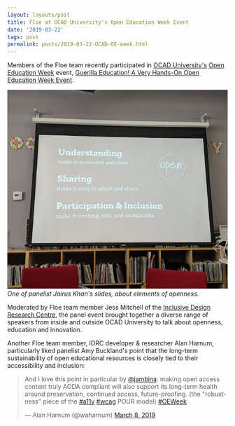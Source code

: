 ```yaml
---
layout: layouts/post
title: Floe at OCAD University's Open Education Week Event
date: '2019-03-22'
tags: post
permalink: posts/2019-03-22-OCAD-OE-week.html
---
```

<p>
Members of the Floe team recently participated in <a href="https://www.ocadu.ca/">
OCAD University's</a> <a href="https://www.openeducationweek.org/">Open Education
Week</a> event, <a href="https://www2.ocadu.ca/event/guerrilla-education-a-very-hands-on-open-education-week-event">
Guerilla Education! A Very Hands-On Open Education Week Event</a>.
</p>
<p>
<img src="images/ocad-open-ed.png" alt="Photograph of a presentation slide on a screen with
three blocks of text: 'Understanding: make it accessible and clear', 'Sharing: make it easy
to adapt and share', 'Participation & Inclusion: make it inviting, safe and sustainable.'" /><br/>
<em>One of panelist Jairus Khan's slides, about elements of openness.</em>
</p>
<p>
Moderated by Floe team member Jess Mitchell of the <a href="https://idrc.ocadu.ca/">Inclusive
Design Research Centre</a>, the panel event brought together a diverse range of speakers from
inside and outside OCAD University to talk about openness, education and innovation.
</p>
<p>
Another Floe team member, IDRC developer &amp; researcher Alan Harnum, particularly liked panelist
Amy Buckland's point that the long-term sustainability of open educational resources is closely
tied to their accessibility and inclusion:
<blockquote class="twitter-tweet" data-conversation="none" data-lang="en"><p lang="en" dir="ltr">
And I love this point in particular by <a href="https://twitter.com/jambina?ref_src=twsrc%5Etfw">
@jambina</a>: making open access content truly AODA compliant will also support its long-term health
around preservation, continued access, future-proofing. (the &quot;robustness&quot; piece of the
<a href="https://twitter.com/hashtag/a11y?src=hash&amp;ref_src=twsrc%5Etfw">#a11y</a>
<a href="https://twitter.com/hashtag/wcag?src=hash&amp;ref_src=twsrc%5Etfw">#wcag</a> POUR model)
<a href="https://twitter.com/hashtag/OEWeek?src=hash&amp;ref_src=twsrc%5Etfw">#OEWeek</a></p>&mdash;
Alan Harnum (@waharnum) <a href="https://twitter.com/waharnum/status/1104058862863376384?ref_src=twsrc%5Etfw">
March 8, 2019</a></blockquote>
<script async src="https://platform.twitter.com/widgets.js" charset="utf-8"></script>
</p>
